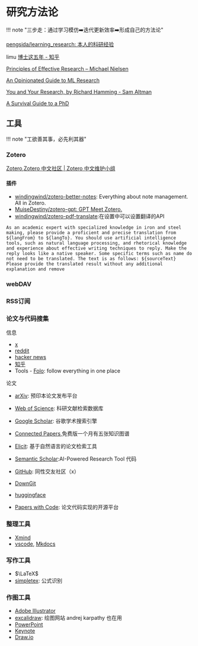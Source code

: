 # 研究方法论

!!! note "三步走：通过学习模仿➡️迭代更新效率➡️形成自己的方法论"

[pengsida/learning_research: 本人的科研经验](https://github.com/pengsida/learning_research?tab=readme-ov-file)

limu [博士这五年 - 知乎](https://zhuanlan.zhihu.com/p/25099638)

[Principles of Effective Research – Michael Nielsen](https://michaelnielsen.org/blog/principles-of-effective-research/)

[An Opinionated Guide to ML Research](http://joschu.net/blog/opinionated-guide-ml-research.html)

[You and Your Research, by Richard Hamming - Sam Altman](https://blog.samaltman.com/you-and-your-research)

[A Survival Guide to a PhD](https://karpathy.github.io/2016/09/07/phd/)

## 工具

!!! note "工欲善其事，必先利其器"


### Zotero
[Zotero](https://www.zotero.org/),[Zotero 中文社区 | Zotero 中文维护小组](https://zotero-chinese.com/)

#### 插件
- [windingwind/zotero-better-notes](https://github.com/windingwind/zotero-better-notes/tree/master?tab=readme-ov-file#-install): Everything about note management. All in Zotero.
- [MuiseDestiny/zotero-gpt: GPT Meet Zotero.](https://github.com/MuiseDestiny/zotero-gpt)
- [windingwind/zotero-pdf-translate](https://github.com/windingwind/zotero-pdf-translate/releases):在设置中可以设置翻译的API

```text title="zotero 翻译插件自定义prompt"
As an academic expert with specialized knowledge in iron and steel making, please provide a proficient and precise translation from ${langFrom} to ${langTo}. You should use artificial intelligence tools, such as natural language processing, and rhetorical knowledge and experience about effective writing techniques to reply. Make the reply looks like a native speaker. Some specific terms such as name do not need to be translated. The text is as follows: ${sourceText} Please provide the translated result without any additional explanation and remove 
```

### webDAV


### RSS订阅



### 论文与代码搜集

信息

- [x](https://x.com/)
- [reddit](https://www.reddit.com/)
- [hacker news](https://news.ycombinator.com/)
- [知乎](https://www.zhihu.com/)
- Tools - [Folo](https://folo.is/?new_locale=zh-cn): follow everything in one place


论文

- [arXiv](https://arxiv.org/): 预印本论文发布平台
- [Web of Science](https://www.webofscience.com/): 科研文献检索数据库
- [Google Scholar](https://scholar.google.com/): 谷歌学术搜索引擎
- [Connected Papers](https://www.connectedpapers.com/),免费版一个月有五张知识图谱
- [Elicit](https://elicit.com/): 基于自然语言的论文检索工具
- [Semantic Scholar](https://www.semanticscholar.org/):AI-Powered Research Tool
代码

- [GitHub](https://github.com/): 同性交友社区（x）
- [DownGit](https://www.itsvse.com/downgit/#/home)
- [huggingface](https://huggingface.co/)
- [Papers with Code](https://paperswithcode.com/): 论文代码实现的开源平台



### 整理工具

- [Xmind](https://xmind.com/)
- [vscode](https://code.visualstudio.com/), [Mkdocs](https://www.mkdocs.org/)


### 写作工具

- $\LaTeX$
- [simpletex](https://simpletex.cn): 公式识别


### 作图工具

- [Adobe Illustrator](https://www.adobe.com/products/illustrator.html)
- [excalidraw](https://excalidraw.com): 绘图网站 andrej karpathy 也在用
- [PowerPoint](https://www.microsoft.com/microsoft-365/powerpoint)
- [Keynote](https://www.apple.com/keynote/)
- [Draw.io](https://app.diagrams.net/)



